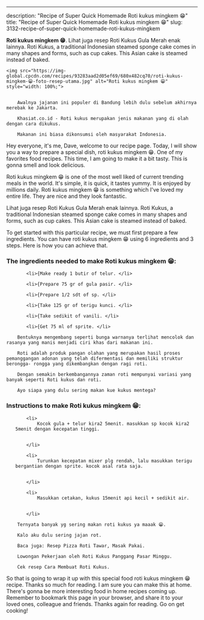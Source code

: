 ---
description: "Recipe of Super Quick Homemade Roti kukus mingkem 😁"
title: "Recipe of Super Quick Homemade Roti kukus mingkem 😁"
slug: 3132-recipe-of-super-quick-homemade-roti-kukus-mingkem

<p>
	<strong>Roti kukus mingkem 😁</strong>. 
	Lihat juga resep Roti Kukus Gula Merah enak lainnya. Roti Kukus, a traditional Indonesian steamed sponge cake comes in many shapes and forms, such as cup cakes. This Asian cake is steamed instead of baked.
</p>
<p>
	
	<img src="https://img-global.cpcdn.com/recipes/93283aad2d05ef69/680x482cq70/roti-kukus-mingkem-😁-foto-resep-utama.jpg" alt="Roti kukus mingkem 😁" style="width: 100%;">
	
	
		Awalnya jajanan ini populer di Bandung lebih dulu sebelum akhirnya merebak ke Jakarta.
	
		Khasiat.co.id - Roti kukus merupakan jenis makanan yang di olah dengan cara dikukus.
	
		Makanan ini biasa dikonsumsi oleh masyarakat Indonesia.
	
</p>
<p>
	Hey everyone, it's me, Dave, welcome to our recipe page. Today, I will show you a way to prepare a special dish, roti kukus mingkem 😁. One of my favorites food recipes. This time, I am going to make it a bit tasty. This is gonna smell and look delicious.
</p>
	
<p>
	Roti kukus mingkem 😁 is one of the most well liked of current trending meals in the world. It's simple, it is quick, it tastes yummy. It is enjoyed by millions daily. Roti kukus mingkem 😁 is something which I've loved my entire life. They are nice and they look fantastic.
</p>
<p>
	Lihat juga resep Roti Kukus Gula Merah enak lainnya. Roti Kukus, a traditional Indonesian steamed sponge cake comes in many shapes and forms, such as cup cakes. This Asian cake is steamed instead of baked.
</p>

<p>
To get started with this particular recipe, we must first prepare a few ingredients. You can have roti kukus mingkem 😁 using 6 ingredients and 3 steps. Here is how you can achieve that.
</p>

<h3>The ingredients needed to make Roti kukus mingkem 😁:</h3>

<ol>
	
		<li>{Make ready 1 butir of telur. </li>
	
		<li>{Prepare 75 gr of gula pasir. </li>
	
		<li>{Prepare 1/2 sdt of sp. </li>
	
		<li>{Take 125 gr of terigu kunci. </li>
	
		<li>{Take sedikit of vanili. </li>
	
		<li>{Get 75 ml of sprite. </li>
	
</ol>
<p>
	
		Bentuknya mengembang seperti bunga warnanya terlihat mencolok dan rasanya yang manis menjadi ciri khas dari makanan ini.
	
		Roti adalah produk pangan olahan yang merupakan hasil proses pemanggangan adonan yang telah difermentasi dan memiliki struktur berongga- rongga yang dikembangkan dengan ragi roti.
	
		Dengan semakin berkembangannya zaman roti mempunyai variasi yang banyak seperti Roti kukus dan roti.
	
		Ayo siapa yang dulu sering makan kue kukus mentega?
	
</p>

<h3>Instructions to make Roti kukus mingkem 😁:</h3>

<ol>
	
		<li>
			Kocok gula + telur kira2 5menit. masukkan sp kocok kira2 5menit dengan kecepatan tinggi.
			
			
		</li>
	
		<li>
			Turunkan kecepatan mixer plg rendah, lalu masukkan terigu bergantian dengan sprite. kocok asal rata saja.
			
			
		</li>
	
		<li>
			Masukkan cetakan, kukus 15menit api kecil + sedikit air.
			
			
		</li>
	
</ol>

<p>
	
		Ternyata banyak yg sering makan roti kukus ya maaak 😁.
	
		Kalo aku dulu sering jajan rot.
	
		Baca juga: Resep Pizza Roti Tawar, Masak Pakai.
	
		Lowongan Pekerjaan oleh Roti Kukus Panggang Pasar Minggu.
	
		Cek resep Cara Membuat Roti Kukus.
	
</p>

<p>
	So that is going to wrap it up with this special food roti kukus mingkem 😁 recipe. Thanks so much for reading. I am sure you can make this at home. There's gonna be more interesting food in home recipes coming up. Remember to bookmark this page in your browser, and share it to your loved ones, colleague and friends. Thanks again for reading. Go on get cooking!
</p>
